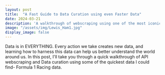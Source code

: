 ```yaml
---
layout: post
title:  "A Fast Guide to Data Curation using even Faster Data"
date: 2024-03-21
description: 'A walkthrough of webscraping using one of the most iconic F1 drivers:Lewis Hamilton'
image: "/assets/img/Lewis_Ham1.jpg"
display_image: false
---
```

<p class="intro"><span class="dropcap">D</span>ata is in EVERYTHING. Every action we take creates new data, and learning how to harness this data can help us better understand the world around us. In this post, I'll take you through a quick walkthrough of API webscraping and Data curation using some of the quickest data I could find- Formula 1 Racing data. </p>
